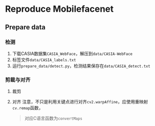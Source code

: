 # Reproduce Mobilefacenet

## Prepare data
### 检测
1. 下载CASIA数据集`CASIA_WebFace`，解压到`data/CASIA-WebFace`
2. 标签文件`data/CASIA_labels.txt`
3. 运行`prepare_data/detect.py`，检测结果保存在`data/CASIA_detect.txt`

### 剪裁与对齐
1. 裁剪

2. 对齐
    注意，不只是利用关键点进行对齐`cv2.warpAffine`，应使用重映射`cv.remap`函数，
    > 对应C语言函数为`convertMaps`